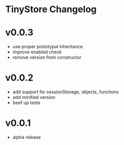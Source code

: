 # TinyStore Changelog

# v0.0.3
* use proper prototypal inheritance
* improve enabled check
* remove version from constructor

# v0.0.2
* add support for sessionStorage, objects, functions
* add minified version
* beef up tests

# v0.0.1
* alpha release